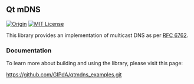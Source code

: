 ## Qt mDNS

[![Origin](https://github.com/badges/shields/fork)](https://github.com/nitroshare/qmdnsengine)
[![MIT License](http://img.shields.io/badge/license-MIT-blue.svg?style=flat)](http://opensource.org/licenses/MIT)

This library provides an implementation of multicast DNS as per [RFC 6762](https://tools.ietf.org/html/rfc6762).

### Documentation

To learn more about building and using the library, please visit this page:

https://github.com/GIPdA/qtmdns_examples.git
